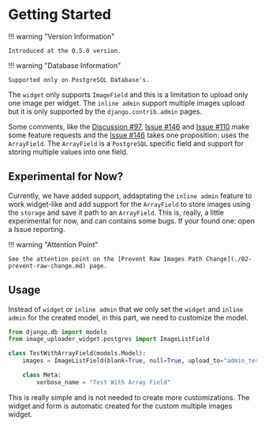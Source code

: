 # Getting Started

!!! warning "Version Information"

    Introduced at the 0.5.0 version.

!!! warning "Database Information"

    Supported only on PostgreSQL Database's.

The `widget` only supports `ImageField` and this is a limitation to upload only one image per widget. The `inline admin` support multiple images upload but it is only supported by the `django.contrib.admin` pages.

Some comments, like the [Discussion #97](https://github.com/inventare/django-image-uploader-widget/discussions/97), [Issue #146](https://github.com/inventare/django-image-uploader-widget/issues/146) and [Issue #110](https://github.com/inventare/django-image-uploader-widget/issues/110) make some feature requests and the [Issue #146](https://github.com/inventare/django-image-uploader-widget/issues/146) takes one proposition: uses the `ArrayField`. The `ArrayField` is a `PostgreSQL` specific field and support for storing multiple values into one field.

## Experimental for Now?

Currently, we have added support, addaptating the `inline admin` feature to work widget-like and add support for the `ArrayField` to store images using the `storage` and save it path to an `ArrayField`. This is, really, a little experimental for now, and can contains some bugs. If your found one: open a Issue reporting.

!!! warning "Attention Point"

    See the attention point on the [Prevent Raw Images Path Change](./02-prevent-raw-change.md) page.

## Usage

Instead of `widget` or `inline admin` that we only set the `widget` and `inline admin` for the created model, in this part, we need to customize the model.

```python
from django.db import models
from image_uploader_widget.postgres import ImageListField

class TestWithArrayField(models.Model):
    images = ImageListField(blank=True, null=True, upload_to="admin_test")

    class Meta:
        verbose_name = "Test With Array Field"
```

This is really simple and is not needed to create more customizations. The widget and form is automatic created for the custom multiple images widget.
